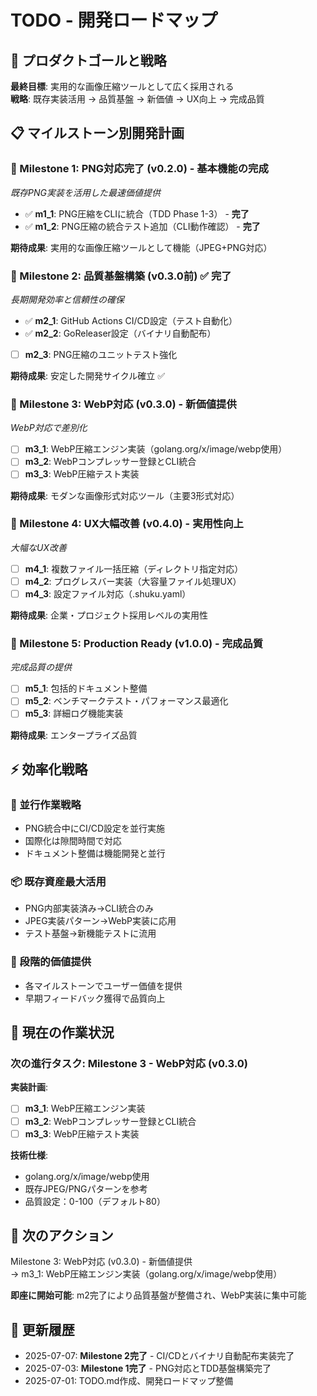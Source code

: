# TODO - 開発ロードマップ

## 🎯 プロダクトゴールと戦略

**最終目標**: 実用的な画像圧縮ツールとして広く採用される  
**戦略**: 既存実装活用 → 品質基盤 → 新価値 → UX向上 → 完成品質

## 📋 マイルストーン別開発計画

### 🎯 Milestone 1: PNG対応完了 (v0.2.0) - 基本機能の完成
*既存PNG実装を活用した最速価値提供*

- ✅ **m1_1**: PNG圧縮をCLIに統合（TDD Phase 1-3） - **完了**
- ✅ **m1_2**: PNG圧縮の統合テスト追加（CLI動作確認） - **完了**

**期待成果**: 実用的な画像圧縮ツールとして機能（JPEG+PNG対応）

### 🎯 Milestone 2: 品質基盤構築 (v0.3.0前) ✅ **完了**
*長期開発効率と信頼性の確保*

- ✅ **m2_1**: GitHub Actions CI/CD設定（テスト自動化）
- ✅ **m2_2**: GoReleaser設定（バイナリ自動配布）
- [ ] **m2_3**: PNG圧縮のユニットテスト強化

**期待成果**: 安定した開発サイクル確立 ✅

### 🎯 Milestone 3: WebP対応 (v0.3.0) - 新価値提供
*WebP対応で差別化*

- [ ] **m3_1**: WebP圧縮エンジン実装（golang.org/x/image/webp使用）
- [ ] **m3_2**: WebPコンプレッサー登録とCLI統合
- [ ] **m3_3**: WebP圧縮テスト実装

**期待成果**: モダンな画像形式対応ツール（主要3形式対応）

### 🎯 Milestone 4: UX大幅改善 (v0.4.0) - 実用性向上
*大幅なUX改善*

- [ ] **m4_1**: 複数ファイル一括圧縮（ディレクトリ指定対応）
- [ ] **m4_2**: プログレスバー実装（大容量ファイル処理UX）
- [ ] **m4_3**: 設定ファイル対応（.shuku.yaml）

**期待成果**: 企業・プロジェクト採用レベルの実用性

### 🎯 Milestone 5: Production Ready (v1.0.0) - 完成品質
*完成品質の提供*

- [ ] **m5_1**: 包括的ドキュメント整備
- [ ] **m5_2**: ベンチマークテスト・パフォーマンス最適化
- [ ] **m5_3**: 詳細ログ機能実装

**期待成果**: エンタープライズ品質

## ⚡ 効率化戦略

### 🔄 並行作業戦略
- PNG統合中にCI/CD設定を並行実施
- 国際化は隙間時間で対応
- ドキュメント整備は機能開発と並行

### 📦 既存資産最大活用
- PNG内部実装済み→CLI統合のみ
- JPEG実装パターン→WebP実装に応用
- テスト基盤→新機能テストに流用

### 🎪 段階的価値提供
- 各マイルストーンでユーザー価値を提供
- 早期フィードバック獲得で品質向上

## 🚧 現在の作業状況

### 次の進行タスク: Milestone 3 - WebP対応 (v0.3.0)

**実装計画**:
- [ ] **m3_1**: WebP圧縮エンジン実装
- [ ] **m3_2**: WebPコンプレッサー登録とCLI統合
- [ ] **m3_3**: WebP圧縮テスト実装

**技術仕様**:
- golang.org/x/image/webp使用
- 既存JPEG/PNGパターンを参考
- 品質設定：0-100（デフォルト80）

## 🚀 次のアクション

Milestone 3: WebP対応 (v0.3.0) - 新価値提供  
→ m3_1: WebP圧縮エンジン実装（golang.org/x/image/webp使用）

**即座に開始可能**: m2完了により品質基盤が整備され、WebP実装に集中可能

## 📅 更新履歴

- 2025-07-07: **Milestone 2完了** - CI/CDとバイナリ自動配布実装完了
- 2025-07-03: **Milestone 1完了** - PNG対応とTDD基盤構築完了
- 2025-07-01: TODO.md作成、開発ロードマップ整備
